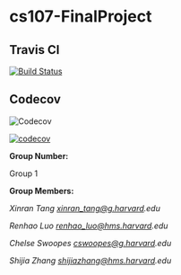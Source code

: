 # cs107-FinalProject

## Travis CI
[![Build Status](https://app.travis-ci.com/cs107-undefined/cs107-FinalProject.svg?branch=main)](https://app.travis-ci.com/cs107-undefined/cs107-FinalProject)

## Codecov
![Codecov](https://codecov.io/gh/cs107-undefined/cs107-FinalProject?token=9ffba77b-c73f-4942-9cf0-dacf44d924b3)

[![codecov](https://codecov.io/gh/cs107-undefined/cs107-FinalProject/branch/main/graph/badge.svg)](https://codecov.io/gh/cs107-undefined/cs107-FinalProject)

**Group Number:**

Group 1

**Group Members:**

_Xinran Tang xinran_tang@g.harvard.edu_

_Renhao Luo renhao_luo@hms.harvard.edu_

_Chelse Swoopes cswoopes@g.harvard.edu_

_Shijia Zhang shijiazhang@hms.harvard.edu_

